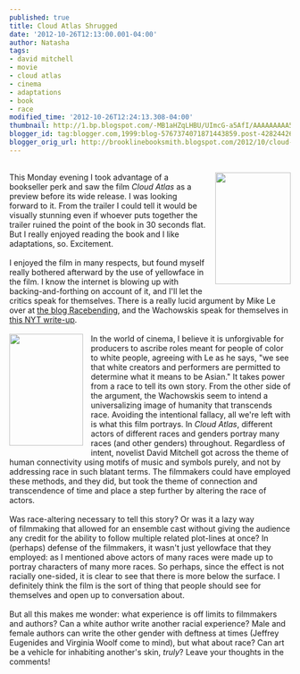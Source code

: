 ```yaml
---
published: true
title: Cloud Atlas Shrugged
date: '2012-10-26T12:13:00.001-04:00'
author: Natasha
tags:
- david mitchell
- movie
- cloud atlas
- cinema
- adaptations
- book
- race
modified_time: '2012-10-26T12:24:13.308-04:00'
thumbnail: http://1.bp.blogspot.com/-MB1aHZqLHBU/UImcG-a5AfI/AAAAAAAAA54/X92VmkEJbxQ/s72-c/Cloud_Atlas_Poster.jpg
blogger_id: tag:blogger.com,1999:blog-5767374071871443859.post-4282442685910967708
blogger_orig_url: http://brooklinebooksmith.blogspot.com/2012/10/cloud-atlas-shrugged.html
---
```


<a href="http://1.bp.blogspot.com/-MB1aHZqLHBU/UImcG-a5AfI/AAAAAAAAA54/X92VmkEJbxQ/s1600/Cloud_Atlas_Poster.jpg" imageanchor="1" style="clear: right; float: right; margin-bottom: 1em; margin-left: 1em;"></a><br /><a href="http://1.bp.blogspot.com/-MB1aHZqLHBU/UImcG-a5AfI/AAAAAAAAA54/X92VmkEJbxQ/s1600/Cloud_Atlas_Poster.jpg" imageanchor="1" style="clear: right; float: right; margin-bottom: 1em; margin-left: 1em;"><img border="0" height="200" src="http://1.bp.blogspot.com/-MB1aHZqLHBU/UImcG-a5AfI/AAAAAAAAA54/X92VmkEJbxQ/s200/Cloud_Atlas_Poster.jpg" width="135" /></a>This Monday evening I took advantage of a bookseller perk and saw the film <i>Cloud Atlas</i> as a preview before its wide release. I was looking forward to it. From the trailer I could tell it would be visually stunning even if whoever puts together the trailer ruined the point of the book in 30 seconds flat. But I really enjoyed reading the book and I like adaptations, so. Excitement.<br /><br />I enjoyed the film in many respects, but found myself really bothered afterward by the use of yellowface in the film. I know the internet is blowing up with backing-and-forthing on account of it, and I'll let the critics speak for themselves. There is a really lucid argument by Mike Le over at <a href="http://www.racebending.com/v4/blog/cloud-atlas-conversation-yellowface-prejudice-artistic-license/">the blog Racebending</a>, and the Wachowskis speak for themselves in<a href="http://movies.nytimes.com/2012/10/26/movies/cloud-atlas-from-lana-and-andy-wachowski-and-tom-tykwer.html?_r=0"> this NYT write-up</a>.<br /><br /><a href="http://3.bp.blogspot.com/-bg_1_lxHwJY/UImcHTEe7eI/AAAAAAAAA6A/ptrlOOleFCg/s1600/Cloud+Atlas+-+A+Novel.jpg" imageanchor="1" style="clear: left; float: left; margin-bottom: 1em; margin-right: 1em;"><img border="0" height="200" src="http://3.bp.blogspot.com/-bg_1_lxHwJY/UImcHTEe7eI/AAAAAAAAA6A/ptrlOOleFCg/s200/Cloud+Atlas+-+A+Novel.jpg" width="132" /></a>In the world of cinema, I believe it is unforgivable for producers to ascribe roles meant for people of color to white people, agreeing with Le as he says, "we see that white creators and performers are permitted to determine what it means to be Asian." It takes power from a race to tell its own story. From the other side of the argument, the Wachowskis seem to intend a universalizing image of humanity that transcends race. Avoiding the intentional fallacy, all we're left with is what this film portrays. In <i>Cloud Atlas</i>, different actors of different races and genders portray many races (and other genders) throughout. Regardless of intent, novelist David Mitchell got across the theme of human connectivity using motifs of music and symbols purely, and not by addressing race in such blatant terms. The filmmakers could have employed these methods, and they did, but took the theme of connection and transcendence of time and place a step further by altering the race of actors.<br /><br />Was race-altering necessary to tell this story? Or was it a lazy way of&nbsp;filmmaking&nbsp;that allowed for an ensemble cast without giving the audience any credit for the ability to follow multiple related&nbsp;plot-lines&nbsp;at once? In (perhaps) defense of the filmmakers, it wasn't just yellowface that they employed: as I mentioned above actors of many races were made up to portray characters of many more races. So perhaps, since the effect is not racially one-sided, it is clear to see that there is more below the surface. I definitely think the film is the sort of thing that people should see for themselves and open up to conversation about.<br /><br />But all this makes me wonder: what experience is off limits to filmmakers and authors? Can a white author write another racial experience? Male and female authors can write the other gender with deftness at times (Jeffrey Eugenides and Virginia Woolf come to mind), but what about race? Can art be a vehicle for inhabiting another's skin, <i>truly</i>? Leave your thoughts in the comments!